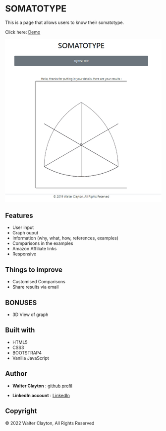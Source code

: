 # SOMATOTYPE

This is a page that allows users to know their somatotype. 

Click here: [Demo](https://walter-clayton.github.io/somatotype/)

![capture](somatotype.gif)

## Features

* User input
* Graph ouput
* Information (why, what, how, references, examples)
* Comparisons in the examples
* Amazon Affiliate links
* Responsive

## Things to improve

* Customised Comparisons 
* Share results via email

## BONUSES

* 3D View of graph

## Built with

* HTML5
* CSS3
* BOOTSTRAP4
* Vanilla JavaScript

## Author

* **Walter Clayton** : [github profil](https://github.com/walter-clayton)

* **LinkedIn account** : [LinkedIn](https://www.linkedin.com/in/walter-clayton-2b50b4191/)

## Copyright

<p>&copy; 2022 Walter Clayton, All Rights Reserved<p>
